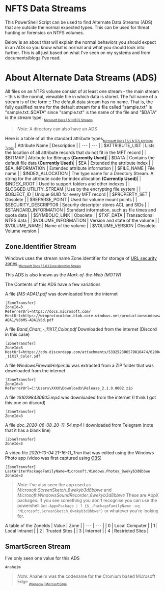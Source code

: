 # NFTS Data Streams
This PowerShell Script can be used to find Alternate Data Streams (ADS) that are outside the normal expected types. This can be used for threat hunting or forensics on NTFS volumes.

Below is an about that will explain the normal behaviors you should expect in an ADS so you know what is normal and what you should look into further. This is all just based on what I've seen on my systems and from documents/blogs I've read.

# About Alternate Data Streams (ADS)
All files on an NTFS volume consist of at least one stream - the main stream – this is the normal, viewable file in which data is stored. The full name of a stream is of the form <filename>:<stream name>:<stream type> The default data stream has no name. That is, the fully qualified name for the default stream for a file called "sample.txt" is "sample.txt::$DATA" since "sample.txt" is the name of the file and "$DATA" is the stream type. <sub><sub><a href="https://docs.microsoft.com/en-us/openspecs/windows_protocols/ms-fscc/a82e9105-2405-4e37-b2c3-28c773902d85">Microsoft Docs | 5.1 NTFS Streams</a></sub></sub>
> *Note:* A directory can also have an ADS
  
Here is a table of all the standard attribute types<sub><sub><a href="https://docs.microsoft.com/en-us/openspecs/windows_protocols/ms-fscc/a82e9105-2405-4e37-b2c3-28c773902d85">Microsoft Docs | 5.2 NTFS Attribute Types</a></sub></sub>
| Attribute Name | Description |
| --- | --- |
| $ATTRIBUTE_LIST | Lists the location of all attribute records that do not fit in the MFT record |
| $BITMAP | Attribute for Bitmaps **(Currently Used)**|
| $DATA | Contains the default file data **(Currently Used)**|
| $EA | Extended the attribute index |
| $EA_INFORMATION | Extended attribute information |
| $FILE_NAME | File name |
| $INDEX_ALLOCATION | The type name for a Directory Stream. A string for the attribute code for index allocation **(Currently Used)**|
| $INDEX_ROOT | Used to support folders and other indexes |
| $LOGGED_UTILITY_STREAM | Use by the encrypting file system |
| $OBJECT_ID | Unique GUID for every MFT record |
| $PROPERTY_SET | Obsolete |
| $REPARSE_POINT | Used for volume mount points |
| $SECURITY_DESCRIPTOR | Security descriptor stores ACL and SIDs |
| $STANDARD_INFORMATION | Standard information, such as file times and quota data |
| $SYMBOLIC_LINK | Obsolete |
| $TXF_DATA | Transactional NTFS data |
| $VOLUME_INFORMATION | Version and state of the volume |
| $VOLUME_NAME | Name of the volume |
| $VOLUME_VERSION | Obsolete. Volume version |

## Zone.Identifier Stream
Windows uses the stream name Zone.Identifier for storage of <a href="https://docs.microsoft.com/en-us/previous-versions/windows/internet-explorer/ie-developer/platform-apis/ms537183(v=vs.85)?redirectedfrom=MSDN">URL security zones</a>.<sub><sub><a href="https://docs.microsoft.com/en-us/openspecs/windows_protocols/ms-fscc/6e3f7352-d11c-4d76-8c39-2516a9df36e8">Microsoft Docs | 5.6.1 Zone.Identifier Stream</a></sub></sub>

This ADS is also known as the *Mark-of-the-Web (MOTW)*
  
The Contents of this ADS have a few variations 
  
A file *[MS-ADA1].pdf* was downloaded from the internet
```
[ZoneTransfer]
ZoneId=3
ReferrerUrl=https://docs.microsoft.com/
HostUrl=https://winprotocoldoc.blob.core.windows.net/productionwindowsarchives/MS-ADA1/%5bMS-ADA1%5d.pdf
```
  
A file *Band_Chart_-_11X17_Color.pdf* Downloaded from the internet (Discord in this case)
```
[ZoneTransfer]
ZoneId=3
HostUrl=https://cdn.discordapp.com/attachments/539252306579816474/620049600782401542/Band_Chart_-_11X17_Color.pdf
```
  
A file *WindowsFirewallHelper.dll* was extracted from a ZIP folder that was downloaded from the internet
```
[ZoneTransfer]
ZoneId=3
ReferrerUrl=C:\Users\XXXX\Downloads\Release_2.1.9.0002.zip
```  
  
A file *1610298430605.mp4* was downloaded from the internet (I think I got this one on discord)
```
[ZoneTransfer]
ZoneId=3
```

A file *doc_2020-06-08_20-11-54.mp4* I downloaded from Telegram (note that it has a blank line)
```
[ZoneTransfer]
ZoneId=3

```
  
A video file *2020-10-04 21-16-11_Trim* that was edited using the Windows Photo app (video was first captured using <a href="https://obsproject.com/">OBS</a>)
```
[ZoneTransfer]
LastWriterPackageFamilyName=Microsoft.Windows.Photos_8wekyb3d8bbwe
ZoneId=3
```
> *Note:* I've also seen the app used as *Microsoft.ScreenSketch_8wekyb3d8bbwe* and *Microsoft.WindowsSoundRecorder_8wekyb3d8bbwe* These are AppX packages. If you see something you don't recognise you can use the powershell `Get-AppxPackage | ? {$_.PackageFamilyName -eq "Microsoft.ScreenSketch_8wekyb3d8bbwe"}` or whatever you're looking for.
  
A table of the ZoneIds
| Value | Zone |
| --- | --- |
| 0 | Local Computer |
| 1 | Local Intranet |
| 2 | Trusted Sites |
| 3 | Internet |
| 4 | Restricted Sites |
## SmartScreen Stream
I've only seen one value for this ADS
```
Anaheim
```
> *Note:* Anaheim was the codename for the Cromium based Microsoft Edge <sub><sub><a href="https://en.wikipedia.org/wiki/Microsoft_Edge#New_Edge_(2019%E2%80%93present)">Wikipedia | Microsoft Edge</a></sub></sub>
  
